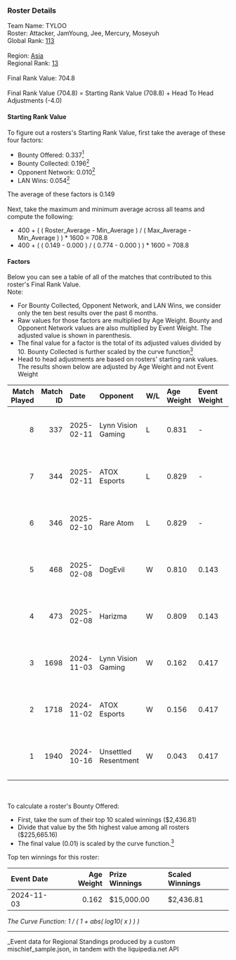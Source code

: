 ### Roster Details<br />
Team Name: TYLOO<br />
Roster: Attacker, JamYoung, Jee, Mercury, Moseyuh<br />
Global Rank: [113](../../standings_global_2025_04_07.md)<br />
<br />
Region: [Asia]( ../../standings_asia_2025_04_07.md)<br />
Regional Rank: [13]( ../../standings_asia_2025_04_07.md)<br />
<br />
Final Rank Value:  704.8<br />
<br />
Final Rank Value (704.8) = Starting Rank Value (708.8) + Head To Head Adjustments (-4.0)<br />

#### Starting Rank Value<br />
To figure out a rosters's Starting Rank Value, first take the average of these four factors:<br />
- Bounty Offered: 0.337[<sup>1</sup>](#table2)
- Bounty Collected: 0.196[<sup>2</sup>](#table1)
- Opponent Network: 0.010[<sup>2</sup>](#table1)
- LAN Wins: 0.054[<sup>2</sup>](#table1)

The average of these factors is 0.149<br />
<br />
Next, take the maximum and minimum average across all teams and compute the following:<br />
- 400 + ( ( Roster_Average - Min_Average ) / ( Max_Average - Min_Average ) ) * 1600 = 708.8
- 400 + ( ( 0.149 - 0.000 ) / ( 0.774 - 0.000 ) ) * 1600 = 708.8


#### Factors<br />
Below you can see a table of all of the matches that contributed to this roster's Final Rank Value.<br />
Note:<br />

- For Bounty Collected, Opponent Network, and LAN Wins, we consider only the ten best results over the past 6 months.
- Raw values for those factors are multiplied by Age Weight. Bounty and Opponent Network values are also multiplied by Event Weight. The adjusted value is shown in parenthesis.
- The final value for a factor is the total of its adjusted values divided by 10. Bounty Collected is further scaled by the curve function[<sup>3</sup>](#curveFunction)
- Head to head adjustments are based on rosters' starting rank values. The results shown below are adjusted by Age Weight and not Event Weight
<span id="table1"></span><br />


| Match Played | Match ID | Date       | Opponent             | W/L | Age Weight | Event Weight | Bounty Collected | Opponent Network | LAN Wins  | H2H Adj. | Roster                                    |
| -: | -: | :- | :- | :- | :- | :- | :- | :- | :- | -: | :- |
|            8 |      337 | 2025-02-11 | Lynn Vision Gaming   | L   | 0.831      | -            | -                | -                | -         |   -12.51 | Attacker, JamYoung, Jee, Mercury, Moseyuh |
|            7 |      344 | 2025-02-11 | ATOX Esports         | L   | 0.829      | -            | -                | -                | -         |    -4.70 | Attacker, JamYoung, Jee, Mercury, Moseyuh |
|            6 |      346 | 2025-02-10 | Rare Atom            | L   | 0.829      | -            | -                | -                | -         |    -8.93 | Attacker, JamYoung, Jee, Mercury, Moseyuh |
|            5 |      468 | 2025-02-08 | DogEvil              | W   | 0.810      | 0.143        | 0.000 (0.000)    | 0.560 (0.065)    | 0 (0.000) |     6.38 | Attacker, JamYoung, Jee, Mercury, Moseyuh |
|            4 |      473 | 2025-02-08 | Harizma              | W   | 0.809      | 0.143        | 0.001 (0.000)    | 0.056 (0.007)    | 0 (0.000) |    10.35 | Attacker, JamYoung, Jee, Mercury, Moseyuh |
|            3 |     1698 | 2024-11-03 | Lynn Vision Gaming   | W   | 0.162      | 0.417        | 0.006 (0.000)    | 0.284 (0.019)    | 1 (0.162) |     2.71 | JamYoung, Jee, Mercury, Moseyuh, Starry   |
|            2 |     1718 | 2024-11-02 | ATOX Esports         | W   | 0.156      | 0.417        | 0.004 (0.000)    | 0.013 (0.001)    | 1 (0.156) |     2.12 | JamYoung, Jee, Mercury, Moseyuh, Starry   |
|            1 |     1940 | 2024-10-16 | Unsettled Resentment | W   | 0.043      | 0.417        | 0.002 (0.000)    | 0.215 (0.004)    | 1 (0.043) |     0.60 | JamYoung, Jee, Mercury, Moseyuh, Starry   |

<br />
<span id="table2"></span><br />
To calculate a roster's Bounty Offered:<br />

- First, take the sum of their top 10 scaled winnings ($2,436.81)
- Divide that value by the 5th highest value among all rosters ($225,665.16)
- The final value (0.01) is scaled by the curve function.[<sup>3</sup>](#curveFunction)

Top ten winnings for this roster:<br />

| Event Date | Age Weight | Prize Winnings | Scaled Winnings |
| :- | -: | :- | :- |
| 2024-11-03 |      0.162 | $15,000.00     | $2,436.81       |


<span id="curveFunction"></span>_The Curve Function: 1 / ( 1 + abs( log10( x ) ) )_<br />

---
_Event data for Regional Standings produced by a custom mischief_sample.json, in tandem with the liquipedia.net API<br />
